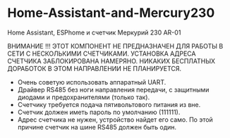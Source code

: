 # Home-Assistant-and-Mercury230
Home Assistant, ESPhome  и  счетчик Меркурий 230 AR-01

ВНИМАНИЕ !!! 
ЭТОТ КОМПОНЕНТ НЕ ПРЕДНАЗНАЧЕН ДЛЯ РАБОТЫ В СЕТИ С НЕСКОЛЬКИМИ СЧЕТЧИКАМИ.
УСТАНОВКА АДРЕСА СЧЕТЧИКА ЗАБЛОКИРОВАНА НАМЕРЯНО.
НИКАКИХ БЕСПЛАТНЫХ ДОРАБОТОК В ЭТОМ НАПРАВЛЕНИИ НЕ ПЛАНИРУЕТСЯ. 

- Очень советую использовать аппаратный UART.
- Драйвер RS485 без ноги направления передачи, с защитными диодами и предохранителями (только так).
- Счетчику требуется подача пятивольтового питания из вне.
- Счетчик должен иметь пароль по умолчанию (111111).
- Адрес счетчика не нужен, устройство найдет его само. По этой причине счетчик на шине RS485 должен быть один.
